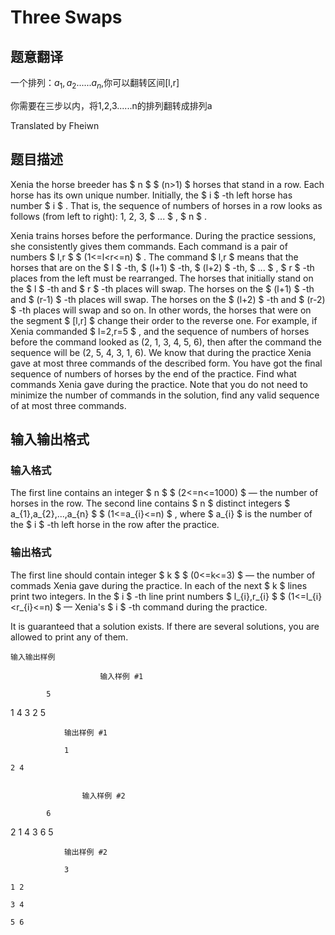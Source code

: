 # Three Swaps

## 题意翻译

一个排列：$a_1,a_2......a_n$​,你可以翻转区间[l,r]

你需要在三步以内，将1,2,3......n的排列翻转成排列a

Translated by Fheiwn

## 题目描述

Xenia the horse breeder has $ n $ $ (n>1) $ horses that stand in a row. Each horse has its own unique number. Initially, the $ i $ -th left horse has number $ i $ . That is, the sequence of numbers of horses in a row looks as follows (from left to right): 1, 2, 3, $ ... $ , $ n $ .

Xenia trains horses before the performance. During the practice sessions, she consistently gives them commands. Each command is a pair of numbers $ l,r $ $ (1<=l<r<=n) $ . The command $ l,r $ means that the horses that are on the $ l $ -th, $ (l+1) $ -th, $ (l+2) $ -th, $ ... $ , $ r $ -th places from the left must be rearranged. The horses that initially stand on the $ l $ -th and $ r $ -th places will swap. The horses on the $ (l+1) $ -th and $ (r-1) $ -th places will swap. The horses on the $ (l+2) $ -th and $ (r-2) $ -th places will swap and so on. In other words, the horses that were on the segment $ [l,r] $ change their order to the reverse one. For example, if Xenia commanded $ l=2,r=5 $ , and the sequence of numbers of horses before the command looked as (2, 1, 3, 4, 5, 6), then after the command the sequence will be (2, 5, 4, 3, 1, 6). We know that during the practice Xenia gave at most three commands of the described form. You have got the final sequence of numbers of horses by the end of the practice. Find what commands Xenia gave during the practice. Note that you do not need to minimize the number of commands in the solution, find any valid sequence of at most three commands.

## 输入输出格式

### 输入格式

The first line contains an integer $ n $ $ (2<=n<=1000) $ — the number of horses in the row. The second line contains $ n $ distinct integers $ a_{1},a_{2},...,a_{n} $ $ (1<=a_{i}<=n) $ , where $ a_{i} $ is the number of the $ i $ -th left horse in the row after the practice.

### 输出格式

The first line should contain integer $ k $ $ (0<=k<=3) $ — the number of commads Xenia gave during the practice. In each of the next $ k $ lines print two integers. In the $ i $ -th line print numbers $ l_{i},r_{i} $ $ (1<=l_{i}<r_{i}<=n) $ — Xenia's $ i $ -th command during the practice.

It is guaranteed that a solution exists. If there are several solutions, you are allowed to print any of them.

    输入输出样例

                        输入样例 #1

            5

1 4 3 2 5


```
            输出样例 #1

            1

2 4


```
                    输入样例 #2

            6

2 1 4 3 6 5


```
            输出样例 #2

            3

1 2

3 4

5 6


```
            

    

    

<!--  -->

